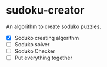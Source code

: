 # sudoku-creator
An algorithm to create soduko puzzles.

- [x] Soduko creating algorithm
- [ ] Soduko solver
- [ ] Soduko Checker
- [ ] Put everything together

